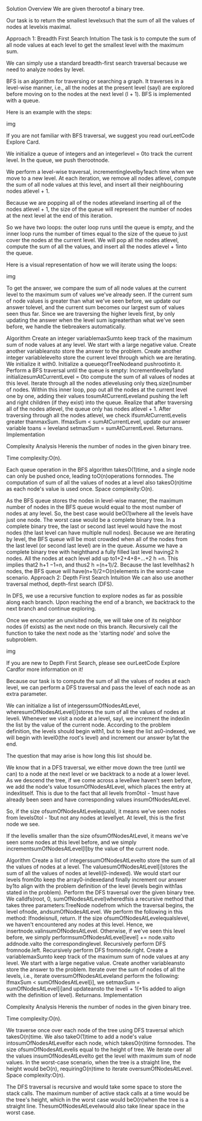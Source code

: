 Solution
Overview
We are given therootof a binary tree.

Our task is to return the smallest levelxsuch that the sum of all the values of nodes at levelxis maximal.

Approach 1: Breadth First Search
Intuition
The task is to compute the sum of all node values at each level to get the smallest level with the maximum sum.

We can simply use a standard breadth-first search traversal because we need to analyze nodes by level.

BFS is an algorithm for traversing or searching a graph. It traverses in a level-wise manner, i.e., all the nodes at the present level (sayl) are explored before moving on to the nodes at the next level (l + 1). BFS is implemented with a queue.

Here is an example with the steps:

img

If you are not familiar with BFS traversal, we suggest you read ourLeetCode Explore Card.

We initialize a queue of integers and an integerlevel = 0to track the current level. In the queue, we push therootnode.

We perform a level-wise traversal, incrementinglevelby1each time when we move to a new level. At each iteration, we remove all nodes atlevel, compute the sum of all node values at this level, and insert all their neighbouring nodes atlevel + 1.

Because we are popping all of the nodes atleveland inserting all of the nodes atlevel + 1, the size of the queue will represent the number of nodes at the next level at the end of this iteration.

So we have two loops: the outer loop runs until the queue is empty, and the inner loop runs the number of times equal to the size of the queue to just cover the nodes at the current level. We will pop all the nodes atlevel, compute the sum of all the values, and insert all the nodes atlevel + 1into the queue.

Here is a visual representation of how we will iterate using the loops:

img

To get the answer, we compare the sum of all node values at the current level to the maximum sum of values we've already seen. If the current sum of node values is greater than what we've seen before, we update our answer tolevel, and the current sum becomes our largest sum of values seen thus far. Since we are traversing the higher levels first, by only updating the answer when the level sum isgreaterthan what we've seen before, we handle the tiebreakers automatically.

Algorithm
Create an integer variablemaxSumto keep track of the maximum sum of node values at any level. We start with a large negative value.
Create another variableansto store the answer to the problem.
Create another integer variablelevelto store the current level through which we are iterating. We initialize it with0.
Initialize a queueqofTreeNodeand pushrootinto it.
Perform a BFS traversal until the queue is empty:
Incrementlevelby1and initializesumAtCurrentLevel = 0to compute the sum of all values of nodes at this level.
Iterate through all the nodes atlevelusing only theq.size()number of nodes. Within this inner loop, pop out all the nodes at the current level one by one, adding their values tosumAtCurrentLeveland pushing the left and right children (if they exist) into the queue.
Realize that after traversing all of the nodes atlevel, the queue only has nodes atlevel + 1.
After traversing through all the nodes atlevel, we check ifsumAtCurrentLevelis greater thanmaxSum. IfmaxSum < sumAtCurrentLevel, update our answer variable toans = leveland setmaxSum = sumAtCurrentLevel.
Returnans.
Implementation

Complexity Analysis
Herenis the number of nodes in the given binary tree.

Time complexity:O(n).

Each queue operation in the BFS algorithm takesO(1)time, and a single node can only be pushed once, leading toO(n)operations fornnodes.
The computation of sum of all the values of nodes at a level also takesO(n)time as each node's value is used once.
Space complexity:O(n).

As the BFS queue stores the nodes in level-wise manner, the maximum number of nodes in the BFS queue would equal to the most number of nodes at any level. So, the best case would beO(1)where all the levels have just one node.
The worst case would be a complete binary tree. In a complete binary tree, the last or second last level would have the most nodes (the last level can have multiple null nodes). Because we are iterating by level, the BFS queue will be most crowded when all of the nodes from the last level (or second last level) are in the queue. Assume we have a complete binary tree with heighthand a fully filled last level having2 
h
 nodes. All the nodes at each level add up to1+2+4+8+...+2 
h
 =n. This implies that2 
h+1
 −1=n, and thus2 
h
 =(n+1)/2. Because the last levelhhas2 
h
 nodes, the BFS queue will have(n+1)/2=O(n)elements in the worst-case scenario.
Approach 2: Depth First Search
Intuition
We can also use another traversal method, depth-first search (DFS).

In DFS, we use a recursive function to explore nodes as far as possible along each branch. Upon reaching the end of a branch, we backtrack to the next branch and continue exploring.

Once we encounter an unvisited node, we will take one of its neighbor nodes (if exists) as the next node on this branch. Recursively call the function to take the next node as the 'starting node' and solve the subproblem.

img

If you are new to Depth First Search, please see ourLeetCode Explore Cardfor more information on it!

Because our task is to compute the sum of all the values of nodes at each level, we can perform a DFS traversal and pass the level of each node as an extra parameter.

We can initialize a list of integerssumOfNodesAtLevel, wheresumOfNodesAtLevel[i]stores the sum of all the values of nodes at leveli. Whenever we visit a node at a level, sayl, we increment the indexlin the list by the value of the current node. According to the problem definition, the levels should begin with1, but to keep the list as0-indexed, we will begin with level0(the root's level) and increment our answer by1at the end.

The question that may arise is how long this list should be.

We know that in a DFS traversal, we either move down the tree (until we can) to a node at the next level or we backtrack to a node at a lower level. As we descend the tree, if we come across a levellwe haven't seen before, we add the node's value tosumOfNodesAtLevel, which places the entry at indexlitself. This is due to the fact that all levels from0tol - 1must have already been seen and have corresponding values insumOfNodesAtLevel.

So, if the size ofsumOfNodesAtLevelequalsl, it means we've seen nodes from levels0tol - 1but not any nodes at levellyet. At levell, this is the first node we see.

If the levellis smaller than the size ofsumOfNodesAtLevel, it means we've seen some nodes at this level before, and we simply incrementsumOfNodesAtLevel[l]by the value of the current node.

Algorithm
Create a list of integerssumOfNodesAtLevelto store the sum of all the values of nodes at a level. The valuesumOfNodesAtLevel[i]stores the sum of all the values of nodes at leveli(0-indexed). We would start our levels from0to keep the array0-indexedand finally increment our answer by1to align with the problem definition of the level (levels begin with1as stated in the problem).
Perform the DFS traversal over the given binary tree. We calldfs(root, 0, sumOfNodesAtLevel)wheredfsis a recursive method that takes three parameters:TreeNode nodefrom which the traversal begins, the level ofnode, andsumOfNodesAtLevel. We perform the following in this method:
Ifnodeisnull, return.
If the size ofsumOfNodesAtLevelequalslevel, we haven't encountered any nodes at this level. Hence, we insertnode.valinsumOfNodesAtLevel. Otherwise, if we've seen this level before, we simply performsumOfNodesAtLevel[level] += node.valto addnode.valto the correspondinglevel.
Recursively perform DFS fromnode.left.
Recursively perform DFS fromnode.right.
Create a variablemaxSumto keep track of the maximum sum of node values at any level. We start with a large negative value.
Create another variableansto store the answer to the problem.
Iterate over the sum of nodes of all the levels, i.e., iterate oversumOfNodesAtLeveland perform the following:
IfmaxSum < sumOfNodesAtLevel[i], we setmaxSum = sumOfNodesAtLevel[i]and updateansto the leveli + 1(+1is added to align with the definition of level).
Returnans.
Implementation

Complexity Analysis
Herenis the number of nodes in the given binary tree.

Time complexity:O(n).

We traverse once over each node of the tree using DFS traversal which takesO(n)time. We also takeO(1)time to add a node's value intosumOfNodesAtLevelfor each node, which takesO(n)time fornnodes.
The size ofsumOfNodesAtLevelis equal to the height of tree. We iterate over all the values insumOfNodesAtLevelto get the level with maximum sum of node values. In the worst-case scenario, when the tree is a straight line, the height would beO(n), requiringO(n)time to iterate oversumOfNodesAtLevel.
Space complexity:O(n).

The DFS traversal is recursive and would take some space to store the stack calls. The maximum number of active stack calls at a time would be the tree's height, which in the worst case would beO(n)when the tree is a straight line.
ThesumOfNodesAtLevelwould also take linear space in the worst case.